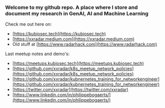 ### Welcome to my github repo. A place where I store and document my research in GenAI, AI and Machine Learning
Check me out here on: <br>
- [https://kubiosec.tech](https://kubiosec.tech)
- [https://xxradar.medium.com](https://xxradar.medium.com)
- Old stuff at [https://www.radarhack.com](https://www.radarhack.com)

Last meetup notes and demo's:<br>
- [https://meetups.kubiosec.tech](https://meetups.kubiosec.tech)
- [https://github.com/xxradar/k8s_meetup_network_policies](https://github.com/xxradar/k8s_meetup_network_policies)
- [https://github.com/xxradar/kubnernetes_training_for_networkengineer](https://github.com/xxradar/kubnernetes_training_for_networkengineer)
- [https://twitter.com/xxradar](https://twitter.com/xxradar)
- [https://www.linkedin.com/in/philippebogaerts/](https://www.linkedin.com/in/philippebogaerts/)
